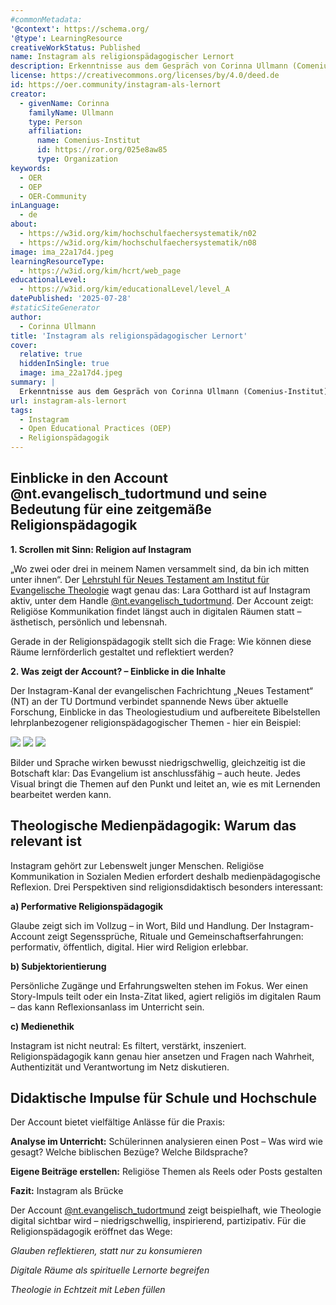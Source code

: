 ```yaml
---
#commonMetadata:
'@context': https://schema.org/
'@type': LearningResource
creativeWorkStatus: Published
name: Instagram als religionspädagogischer Lernort
description: Erkenntnisse aus dem Gespräch von Corinna Ullmann (Comenius-Institut) und Lara Gotthard (ETH - TU Dortmund) über religiöse Kommunikation in digitalen Räumen.
license: https://creativecommons.org/licenses/by/4.0/deed.de
id: https://oer.community/instagram-als-lernort
creator:
  - givenName: Corinna
    familyName: Ullmann
    type: Person
    affiliation:
      name: Comenius-Institut
      id: https://ror.org/025e8aw85
      type: Organization
keywords:
  - OER
  - OEP
  - OER-Community
inLanguage:
  - de
about:
  - https://w3id.org/kim/hochschulfaechersystematik/n02
  - https://w3id.org/kim/hochschulfaechersystematik/n08
image: ima_22a17d4.jpeg 
learningResourceType:
  - https://w3id.org/kim/hcrt/web_page
educationalLevel:
  - https://w3id.org/kim/educationalLevel/level_A
datePublished: '2025-07-28'
#staticSiteGenerator
author:
  - Corinna Ullmann
title: 'Instagram als religionspädagogischer Lernort'
cover:
  relative: true
  hiddenInSingle: true
  image: ima_22a17d4.jpeg 
summary: |
  Erkenntnisse aus dem Gespräch von Corinna Ullmann (Comenius-Institut) und Lara Gotthard (ETH - TU Dortmund) über religiöse Kommunikation in digitalen Räumen.
url: instagram-als-lernort
tags:
  - Instagram
  - Open Educational Practices (OEP)
  - Religionspädagogik
---
```


## Einblicke in den Account @nt.evangelisch_tudortmund und seine Bedeutung für eine zeitgemäße Religionspädagogik

**1. Scrollen mit Sinn: Religion auf Instagram**

„Wo zwei oder drei in meinem Namen versammelt sind, da bin ich mitten unter ihnen“. Der [Lehrstuhl für Neues Testament am Institut für Evangelische Theologie](https://eth.ht.tu-dortmund.de/professuren/neues-testament/) wagt genau das: Lara Gotthard ist auf Instagram aktiv, unter dem Handle [@nt.evangelisch_tudortmund](https://www.instagram.com/nt.evangelisch_tudortmund/). Der Account zeigt: Religiöse Kommunikation findet längst auch in digitalen Räumen statt – ästhetisch, persönlich und lebensnah.

Gerade in der Religionspädagogik stellt sich die Frage: Wie können diese Räume lernförderlich gestaltet und reflektiert werden?

**2. Was zeigt der Account? – Einblicke in die Inhalte**

Der Instagram-Kanal der evangelischen Fachrichtung „Neues Testament“ (NT) an der TU Dortmund verbindet spannende News über aktuelle Forschung, Einblicke in das Theologiestudium und aufbereitete Bibelstellen lehrplanbezogener religionspädagogischer Themen - hier ein Beispiel:

![](ima_2648be8.jpeg)
![](ima_a6fc6d5.jpeg)
![](ima_eb6a938.jpeg)

Bilder und Sprache wirken bewusst niedrigschwellig, gleichzeitig ist die Botschaft klar: Das Evangelium ist anschlussfähig – auch heute. Jedes Visual bringt die Themen auf den Punkt und leitet an, wie es mit Lernenden bearbeitet werden kann.

## Theologische Medienpädagogik: Warum das relevant ist

Instagram gehört zur Lebenswelt junger Menschen. Religiöse Kommunikation in Sozialen Medien erfordert deshalb medienpädagogische Reflexion. Drei Perspektiven sind religionsdidaktisch besonders interessant:

**a) Performative Religionspädagogik**

Glaube zeigt sich im Vollzug – in Wort, Bild und Handlung. Der Instagram-Account zeigt Segenssprüche, Rituale und Gemeinschaftserfahrungen: performativ, öffentlich, digital. Hier wird Religion erlebbar.

**b) Subjektorientierung**

Persönliche Zugänge und Erfahrungswelten stehen im Fokus. Wer einen Story-Impuls teilt oder ein Insta-Zitat liked, agiert religiös im digitalen Raum – das kann Reflexionsanlass im Unterricht sein.

**c) Medienethik**

Instagram ist nicht neutral: Es filtert, verstärkt, inszeniert. Religionspädagogik kann genau hier ansetzen und Fragen nach Wahrheit, Authentizität und Verantwortung im Netz diskutieren.

## Didaktische Impulse für Schule und Hochschule

Der Account bietet vielfältige Anlässe für die Praxis:

**Analyse im Unterricht:** Schülerinnen analysieren einen Post – Was wird wie gesagt? Welche biblischen Bezüge? Welche Bildsprache?

**Eigene Beiträge erstellen:** Religiöse Themen als Reels oder Posts gestalten

**Fazit:** Instagram als Brücke

Der Account [@nt.evangelisch_tudortmund](https://www.instagram.com/nt.evangelisch_tudortmund/) zeigt beispielhaft, wie Theologie digital sichtbar wird – niedrigschwellig, inspirierend, partizipativ. Für die Religionspädagogik eröffnet das Wege:

*Glauben reflektieren, statt nur zu konsumieren*

*Digitale Räume als spirituelle Lernorte begreifen*

*Theologie in Echtzeit mit Leben füllen*

